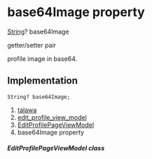 
<div>

# base64Image property

</div>


[String](https://api.flutter.dev/flutter/dart-core/String-class.html)?
base64Image


getter/setter pair




profile image in base64.



## Implementation

``` language-dart
String? base64Image;
```







1.  [talawa](../../index.html)
2.  [edit_profile_view_model](../../view_model_after_auth_view_models_profile_view_models_edit_profile_view_model/)
3.  [EditProfilePageViewModel](../../view_model_after_auth_view_models_profile_view_models_edit_profile_view_model/EditProfilePageViewModel-class.html)
4.  base64Image property

##### EditProfilePageViewModel class








